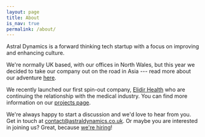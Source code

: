 ```yaml
---
layout: page
title: About
is_nav: true
permalink: /about/
---
```


Astral Dynamics is a forward thinking tech startup with a focus on improving and enhancing culture.

We're normally UK based, with our offices in North Wales, but this year we decided to take our company out on the road in Asia --- read more about our adventure [here][1].

We recently launched our first spin-out company, [Elidir Health][2] who are continuing the relationship with the medical industry. You can find more information on our [projects page][3].

We're always happy to start a discussion and we'd love to hear from you. Get in touch at [contact@astraldynamics.co.uk][4]. Or maybe you are interested in joining us? Great, because [we're hiring][5]!

[1]: /india 
[2]: https://elidirhealth.co.uk
[3]: /projects
[4]: mailto:contact@astraldynamics.co.uk
[5]: /jobs
